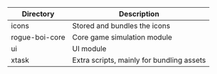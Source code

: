 |Directory       |Description                                |
|----------------|-------------------------------------------|
|icons           |Stored and bundles the icons               |
|rogue-boi-core  |Core game simulation module                |
|ui              |UI module                                  |
|xtask           |Extra scripts, mainly for bundling assets  |
